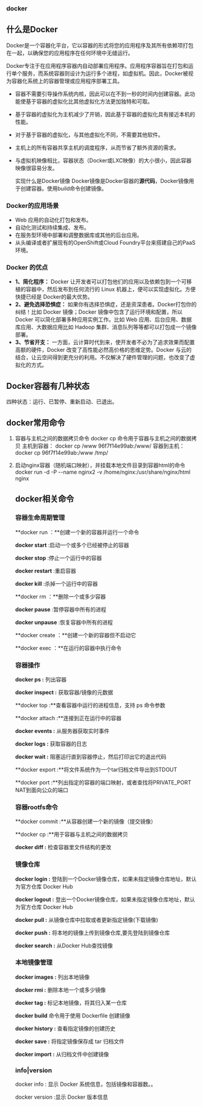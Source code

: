 ### docker

## 什么是Docker

Docker是一个容器化平台，它以容器的形式将您的应用程序及其所有依赖项打包在一起，以确保您的应用程序在任何环境中无缝运行。

Docker专注于在应用程序容器内自动部署应用程序。应用程序容器旨在打包和运行单个服务，而系统容器则设计为运行多个进程，如虚拟机。因此，Docker被视为容器化系统上的容器管理或应用程序部署工具。

- 容器不需要引导操作系统内核，因此可以在不到一秒的时间内创建容器。此功能使基于容器的虚拟化比其他虚拟化方法更加独特和可取。

- 基于容器的虚拟化为主机减少了开销，因此基于容器的虚拟化具有接近本机的性能。

- 对于基于容器的虚拟化，与其他虚拟化不同，不需要其他软件。

- 主机上的所有容器共享主机的调度程序，从而节省了额外资源的需求。

- 与虚拟机映像相比，容器状态（Docker或LXC映像）的大小很小，因此容器映像很容易分发。

  实现什么是Docker镜像
  Docker镜像是Docker容器的**源代码**，Docker镜像用于创建容器。使用build命令创建镜像。



### Docker的应用场景

- Web 应用的自动化打包和发布。
- 自动化测试和持续集成、发布。
- 在服务型环境中部署和调整数据库或其他的后台应用。
- 从头编译或者扩展现有的OpenShift或Cloud Foundry平台来搭建自己的PaaS环境。

### Docker 的优点

- **1、简化程序：**
  Docker 让开发者可以打包他们的应用以及依赖包到一个可移植的容器中，然后发布到任何流行的 Linux 机器上，便可以实现虚拟化。方便快捷已经是 Docker的最大优势。
- **2、避免选择恐惧症：**
  如果你有选择恐惧症，还是资深患者。Docker打包你的纠结！比如 Docker 镜像；Docker 镜像中包含了运行环境和配置，所以 Docker 可以简化部署多种应用实例工作。比如 Web 应用、后台应用、数据库应用、大数据应用比如 Hadoop 集群、消息队列等等都可以打包成一个镜像部署。
- **3、节省开支：**
  一方面，云计算时代到来，使开发者不必为了追求效果而配置高额的硬件，Docker 改变了高性能必然高价格的思维定势。Docker 与云的结合，让云空间得到更充分的利用。不仅解决了硬件管理的问题，也改变了虚拟化的方式。

## Docker容器有几种状态

四种状态：运行、已暂停、重新启动、已退出。

## docker常用命令

1. 容器与主机之间的数据拷贝命令
   docker cp 命令用于容器与主机之间的数据拷贝
   主机到容器：
   docker cp /www 96f7f14e99ab:/www/
   容器到主机：
   docker cp 96f7f14e99ab:/www /tmp/

2. 启动nginx容器（随机端口映射），并挂载本地文件目录到容器html的命令
   docker run -d -P --name nginx2 -v /home/nginx:/usr/share/nginx/html nginx

   

   

   ## docker相关命令

   ### 容器生命周期管理

   **docker run ：**创建一个新的容器并运行一个命令

   **docker start** :启动一个或多个已经被停止的容器

   **docker stop** :停止一个运行中的容器

   **docker restart** :重启容器

   **docker kill** :杀掉一个运行中的容器

   **docker rm ：**删除一个或多少容器

   **docker pause** :暂停容器中所有的进程

   **docker unpause** :恢复容器中所有的进程

   **docker create ：**创建一个新的容器但不启动它

   **docker exec ：**在运行的容器中执行命令

   ### 容器操作

   **docker ps :** 列出容器

   **docker inspect :** 获取容器/镜像的元数据

   **docker top :**查看容器中运行的进程信息，支持 ps 命令参数

   **docker attach :**连接到正在运行中的容器

   **docker events :** 从服务器获取实时事件

   **docker logs :** 获取容器的日志

   **docker wait :** 阻塞运行直到容器停止，然后打印出它的退出代码

   **docker export :**将文件系统作为一个tar归档文件导出到STDOUT

   **docker port :**列出指定的容器的端口映射，或者查找将PRIVATE_PORT NAT到面向公众的端口

   ### 容器rootfs命令

   **docker commit :**从容器创建一个新的镜像（提交镜像）

   **docker cp :**用于容器与主机之间的数据拷贝

   **docker diff :** 检查容器里文件结构的更改

   ### 镜像仓库

   **docker login :** 登陆到一个Docker镜像仓库，如果未指定镜像仓库地址，默认为官方仓库 Docker Hub

   **docker logout :** 登出一个Docker镜像仓库，如果未指定镜像仓库地址，默认为官方仓库 Docker Hub

   **docker pull :** 从镜像仓库中拉取或者更新指定镜像(下载镜像)

   **docker push :** 将本地的镜像上传到镜像仓库,要先登陆到镜像仓库

   **docker search :** 从Docker Hub查找镜像

   ### 本地镜像管理

   **docker images :** 列出本地镜像

   **docker rmi :** 删除本地一个或多少镜像

   **docker tag :** 标记本地镜像，将其归入某一仓库

   **docker build** 命令用于使用 Dockerfile 创建镜像

   **docker history :** 查看指定镜像的创建历史

   **docker save :** 将指定镜像保存成 tar 归档文件

   **docker import :** 从归档文件中创建镜像

   ### info|version

   docker info : 显示 Docker 系统信息，包括镜像和容器数。。

   docker version :显示 Docker 版本信息

   